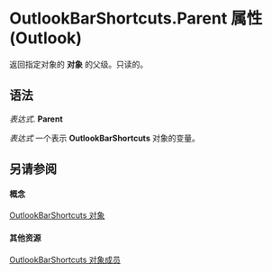 
# OutlookBarShortcuts.Parent 属性 (Outlook)

返回指定对象的 **对象** 的父级。只读的。


## 语法

 _表达式_. **Parent**

 _表达式_ 一个表示 **OutlookBarShortcuts** 对象的变量。


## 另请参阅


#### 概念


[OutlookBarShortcuts 对象](5ee9f085-d2fe-c949-9edc-ad073801ea77.md)
#### 其他资源


[OutlookBarShortcuts 对象成员](1e21d953-b30b-35fa-d996-44c431a3b5c3.md)